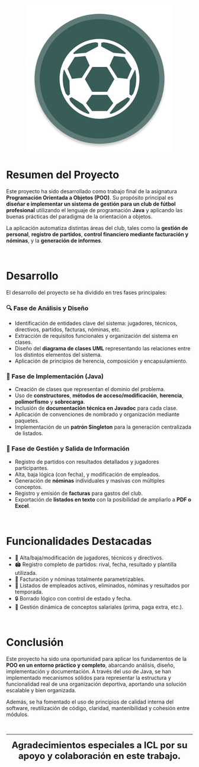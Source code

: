 <p align="center">
  <img src="SoccerFootball.png" alt="App Logo" width="400">
</p>

# Resumen del Proyecto

Este proyecto ha sido desarrollado como trabajo final de la asignatura **Programación Orientada a Objetos (POO)**. Su propósito principal es **diseñar e implementar un sistema de gestión para un club de fútbol profesional** utilizando el lenguaje de programación **Java** y aplicando las buenas prácticas del paradigma de la orientación a objetos.

La aplicación automatiza distintas áreas del club, tales como la **gestión de personal**, **registro de partidos**, **control financiero mediante facturación y nóminas**, y la **generación de informes**.

<br>

# Desarrollo

El desarrollo del proyecto se ha dividido en tres fases principales:

### 🔍 Fase de Análisis y Diseño
- Identificación de entidades clave del sistema: jugadores, técnicos, directivos, partidos, facturas, nóminas, etc.
- Extracción de requisitos funcionales y organización del sistema en clases.
- Diseño del **diagrama de clases UML** representando las relaciones entre los distintos elementos del sistema.
- Aplicación de principios de herencia, composición y encapsulamiento.

### 🧩 Fase de Implementación (Java)
- Creación de clases que representan el dominio del problema.
- Uso de **constructores**, **métodos de acceso/modificación**, **herencia**, **polimorfismo** y **sobrecarga**.
- Inclusión de **documentación técnica en Javadoc** para cada clase.
- Aplicación de convenciones de nombrado y organización mediante paquetes.
- Implementación de un **patrón Singleton** para la generación centralizada de listados.

### 💼 Fase de Gestión y Salida de Información
- Registro de partidos con resultados detallados y jugadores participantes.
- Alta, baja lógica (con fecha), y modificación de empleados.
- Generación de **nóminas** individuales y masivas con múltiples conceptos.
- Registro y emisión de **facturas** para gastos del club.
- Exportación de **listados en texto** con la posibilidad de ampliarlo a **PDF o Excel**.

<br>

# Funcionalidades Destacadas

- 📌 Alta/baja/modificación de jugadores, técnicos y directivos.  
- 🏟️ Registro completo de partidos: rival, fecha, resultado y plantilla utilizada.  
- 💸 Facturación y nóminas totalmente parametrizables.  
- 📄 Listados de empleados activos, eliminados, nóminas y resultados por temporada.  
- 🔒 Borrado lógico con control de estado y fecha.  
- 🧾 Gestión dinámica de conceptos salariales (prima, paga extra, etc.).  

<br>

# Conclusión

Este proyecto ha sido una oportunidad para aplicar los fundamentos de la **POO en un entorno práctico y completo**, abarcando análisis, diseño, implementación y documentación. A través del uso de Java, se han implementado mecanismos sólidos para representar la estructura y funcionalidad real de una organización deportiva, aportando una solución escalable y bien organizada.

Además, se ha fomentado el uso de principios de calidad interna del software, reutilización de código, claridad, mantenibilidad y cohesión entre módulos.

<br>

---

<p align="center">
  <b><span style="font-size: 24px;">Agradecimientos especiales a ICL por su apoyo y colaboración en este trabajo.</span></b>
</p>
